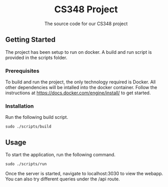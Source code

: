 <div align="center">
  <h1 align="center">CS348 Project</h1>

  <p align="center">
    The source code for our CS348 project
  </p>
</div>

## Getting Started

The project has been setup to run on docker. A build and run script is provided in the scripts folder.

### Prerequisites

To build and run the project, the only technology required is Docker. All other dependencies will be intalled into the docker container. Follow the instructions at https://docs.docker.com/engine/install/ to get started.

### Installation

Run the following build script.

```
sudo ./scripts/build
```

<!-- USAGE EXAMPLES -->
## Usage

To start the application, run the following command.
```
sudo ./scripts/run
```

Once the server is started, navigate to localhost:3030 to view the webapp. You can also try different queries under the /api route.

